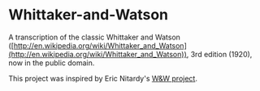 Whittaker-and-Watson
====================
A transcription of the classic Whittaker and Watson ([http://en.wikipedia.org/wiki/Whittaker_and_Watson](http://en.wikipedia.org/wiki/Whittaker_and_Watson)), 3rd edition (1920), now in the public domain.

This project was inspired by Eric Nitardy's [W&W project](https://github.com/CdLbB/cdlbb.github.com/tree/master/WandW).

